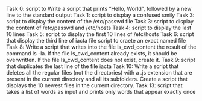 Task 0: script to Write a script that prints “Hello, World”, followed by a new line to the standard output
Task 1: script to display a confused smily
Task 3: script to display the content of the /etc/passwd file
Task 3: script to display the content of /etc/passwd and /etc/hosts
Task 4: script to display the last 10 lines
Task 5: script to display the first 10 lines of /etc/hosts
Task 6: script that display the third line of iacta file
script to craete an exact named file
Task 8: Write a script that writes into the file ls_cwd_content the result of the command ls -la. If the file ls_cwd_content already exists, it should be overwritten. If the file ls_cwd_content does not exist, create it.
Task 9: script that duplicates the last line of the file iacta
Task 10: Write a script that deletes all the regular files (not the directories) with a .js extension that are present in the current directory and all its subfolders.
Create a script that displays the 10 newest files in the current directory.
Task 13: script that  takes a list of words as input and prints only words that appear exactly once
